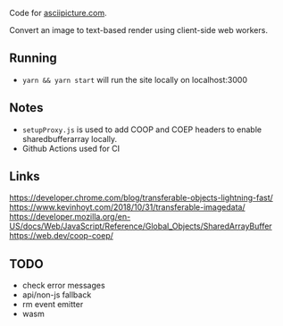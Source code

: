 Code for [asciipicture.com](https://www.asciipicture.com).

Convert an image to text-based render using client-side web workers.

## Running

- `yarn && yarn start` will run the site locally on localhost:3000

## Notes

- `setupProxy.js` is used to add COOP and COEP headers to enable sharedbufferarray locally.
- Github Actions used for CI

## Links

https://developer.chrome.com/blog/transferable-objects-lightning-fast/
https://www.kevinhoyt.com/2018/10/31/transferable-imagedata/
https://developer.mozilla.org/en-US/docs/Web/JavaScript/Reference/Global_Objects/SharedArrayBuffer
https://web.dev/coop-coep/

## TODO

- check error messages
- api/non-js fallback
- rm event emitter
- wasm
